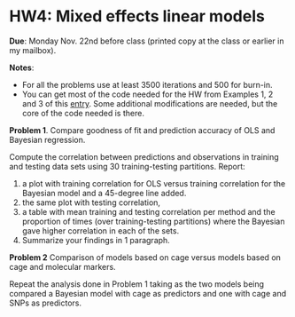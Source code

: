 # HW4: Mixed effects linear models


**Due**: Monday Nov. 22nd before class (printed copy at the class or earlier in my mailbox).

**Notes**:
  - For all the problems use at least 3500 iterations and 500 for burn-in.
  - You can get most of the code needed for the HW from Examples 1, 2 and 3 of this [entry](https://github.com/gdlc/STT465/blob/master/mixedEffects.md). Some additional modifications are needed, but the core of the code needed is there.

**Problem 1**. Compare goodness of fit and prediction accuracy of OLS and Bayesian regression.

Compute the correlation between predictions and observations in training and testing data sets using 30 training-testing partitions. Report: 
 1. a plot with training correlation for OLS versus training correlation for the Bayesian model and a 45-degree line added. 
 2. the same plot with testing correlation,
 3.  a table with mean training and testing correlation per method and the proportion of times (over training-testing partitions) where the Bayesian gave higher correlation in each of the sets. 
 4. Summarize your findings in 1 paragraph.

**Problem 2** Comparison of models based on cage versus models based on cage and molecular markers.

Repeat the analysis done in Problem 1 taking as the two models being compared a Bayesian model with cage as predictors and one with cage and SNPs as predictors.
